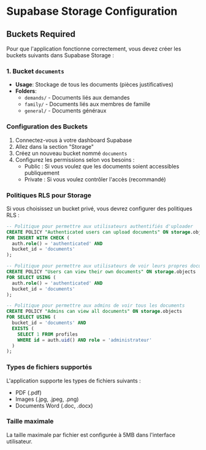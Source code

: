 # Supabase Storage Configuration

## Buckets Required

Pour que l'application fonctionne correctement, vous devez créer les buckets suivants dans Supabase Storage :

### 1. Bucket `documents`
- **Usage**: Stockage de tous les documents (pièces justificatives)
- **Folders**:
  - `demands/` - Documents liés aux demandes
  - `family/` - Documents liés aux membres de famille
  - `general/` - Documents généraux

### Configuration des Buckets

1. Connectez-vous à votre dashboard Supabase
2. Allez dans la section "Storage"
3. Créez un nouveau bucket nommé `documents`
4. Configurez les permissions selon vos besoins :
   - Public : Si vous voulez que les documents soient accessibles publiquement
   - Private : Si vous voulez contrôler l'accès (recommandé)

### Politiques RLS pour Storage

Si vous choisissez un bucket privé, vous devrez configurer des politiques RLS :

```sql
-- Politique pour permettre aux utilisateurs authentifiés d'uploader
CREATE POLICY "Authenticated users can upload documents" ON storage.objects
FOR INSERT WITH CHECK (
  auth.role() = 'authenticated' AND
  bucket_id = 'documents'
);

-- Politique pour permettre aux utilisateurs de voir leurs propres documents
CREATE POLICY "Users can view their own documents" ON storage.objects
FOR SELECT USING (
  auth.role() = 'authenticated' AND
  bucket_id = 'documents'
);

-- Politique pour permettre aux admins de voir tous les documents
CREATE POLICY "Admins can view all documents" ON storage.objects
FOR SELECT USING (
  bucket_id = 'documents' AND
  EXISTS (
    SELECT 1 FROM profiles 
    WHERE id = auth.uid() AND role = 'administrateur'
  )
);
```

### Types de fichiers supportés

L'application supporte les types de fichiers suivants :
- PDF (.pdf)
- Images (.jpg, .jpeg, .png)
- Documents Word (.doc, .docx)

### Taille maximale

La taille maximale par fichier est configurée à 5MB dans l'interface utilisateur.